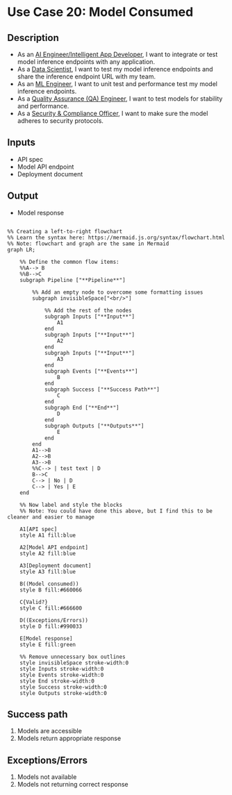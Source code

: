 # Use Case 20: Model Consumed

## Description

* As an <a href='https://github.com/MLOps-OpenAPI/arch-diagrams?tab=readme-ov-file#ai-engineers--intelligent-app-developers'>AI Engineer/Intelligent App Developer</a>, I want to integrate or test model inference endpoints with any application.
* As a <a href="https://github.com/MLOps-OpenAPI/arch-diagrams?tab=readme-ov-file#data-scientists">Data Scientist</a>, I want to test my model inference endpoints and share the inference endpoint URL with my team.
* As an <a href="https://github.com/MLOps-OpenAPI/arch-diagrams?tab=readme-ov-file#ml-engineers">ML Engineer</a>, I want to unit test and performance test my model inference endpoints.
* As a <a href="https://github.com/MLOps-OpenAPI/arch-diagrams?tab=readme-ov-file#quality-assurance-qa-engineers">Quality Assurance (QA) Engineer</a>, I want to test models for stability and performance.
* As a <a href="https://github.com/MLOps-OpenAPI/arch-diagrams?tab=readme-ov-file#security--compliance-officers">Security & Compliance Officer</a>, I want to make sure the model adheres to security protocols.

## Inputs

* API spec
* Model API endpoint
* Deployment document

## Output

* Model response

```mermaid

%% Creating a left-to-right flowchart
%% Learn the syntax here: https://mermaid.js.org/syntax/flowchart.html
%% Note: flowchart and graph are the same in Mermaid
graph LR;

    %% Define the common flow items:
    %%A--> B
    %%B-->C
    subgraph Pipeline ["**Pipeline**"]
        
        %% Add an empty node to overcome some formatting issues
        subgraph invisibleSpace["<br/>"]

            %% Add the rest of the nodes
            subgraph Inputs ["**Input**"]
                A1
            end
            subgraph Inputs ["**Input**"]
                A2
            end
            subgraph Inputs ["**Input**"]
                A3
            end
            subgraph Events ["**Events**"]
                B
            end
            subgraph Success ["**Success Path**"]
                C
            end
            subgraph End ["**End**"]
                D
            end
            subgraph Outputs ["**Outputs**"]
                E
            end
        end
        A1-->B
        A2-->B
        A3-->B
        %%C--> | test text | D
        B-->C
        C--> | No | D
        C--> | Yes | E
    end

    %% Now label and style the blocks
    %% Note: You could have done this above, but I find this to be cleaner and easier to manage

    A1[API spec]
    style A1 fill:blue

    A2[Model API endpoint]
    style A2 fill:blue

    A3[Deployment document]
    style A3 fill:blue

    B((Model consumed))
    style B fill:#660066

    C{Valid?}
    style C fill:#666600

    D((Exceptions/Errors))
    style D fill:#990033

    E[Model response]
    style E fill:green

    %% Remove unnecessary box outlines
    style invisibleSpace stroke-width:0
    style Inputs stroke-width:0
    style Events stroke-width:0
    style End stroke-width:0
    style Success stroke-width:0
    style Outputs stroke-width:0

```


## Success path

1. Models are accessible
2. Models return appropriate response

## Exceptions/Errors

1. Models not available
2. Models not returning correct response
